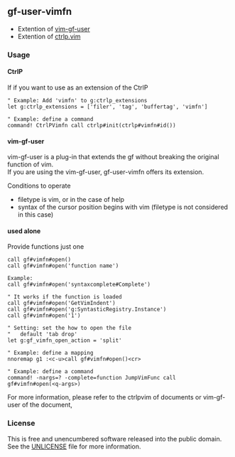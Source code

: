 ## gf-user-vimfn

- Extention of [vim-gf-user](https://github.com/kana/vim-gf-user)
- Extention of [ctrlp.vim](https://github.com/ctrlpvim/ctrlp.vim)

### Usage

#### CtrlP
If if you want to use as an extension of the CtrlP

``` vim
" Example: Add 'vimfn' to g:ctrlp_extensions
let g:ctrlp_extensions = ['filer', 'tag', 'buffertag', 'vimfn']

" Example: define a command
command! CtrlPVimfn call ctrlp#init(ctrlp#vimfn#id())
```

#### vim-gf-user
vim-gf-user is a plug-in that extends the gf without breaking the original function of vim.  
If you are using the vim-gf-user, gf-user-vimfn offers its extension.

Conditions to operate
- filetype is vim, or in the case of help
- syntax of the cursor position begins with vim (filetype is not considered in this case)

#### used alone
Provide functions just one

``` vim
call gf#vimfn#open()
call gf#vimfn#open('function name')
```

``` vim
Example:
call gf#vimfn#open('syntaxcomplete#Complete')

" It works if the function is loaded
call gf#vimfn#open('GetVimIndent')
call gf#vimfn#open('g:SyntasticRegistry.Instance')
call gf#vimfn#open('1')
```

``` vim
" Setting: set the how to open the file
"   default 'tab drop'
let g:gf_vimfn_open_action = 'split'

" Example: define a mapping
nnoremap g1 :<c-u>call gf#vimfn#open()<cr>

" Example: define a command
command! -nargs=? -complete=function JumpVimFunc call gf#vimfn#open(<q-args>)
```

For more information, please refer to the ctrlpvim of documents or vim-gf-user of the document,

### License

This is free and unencumbered software released into the public domain. See the [UNLICENSE](./UNLICENSE) file for more information.
